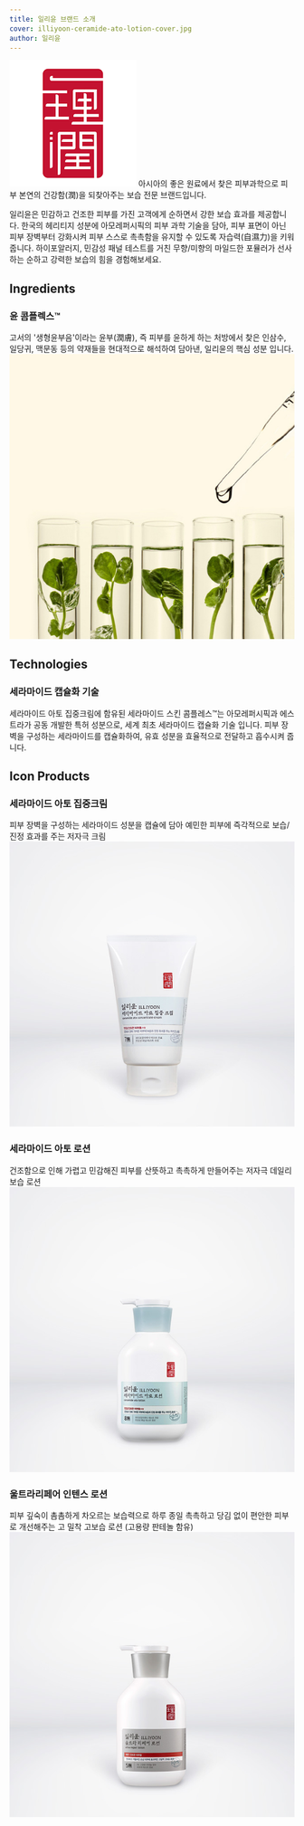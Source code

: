 ```yaml
---
title: 일리윤 브랜드 소개
cover: illiyoon-ceramide-ato-lotion-cover.jpg
author: 일리윤
---
```


![일리윤 로고](./logo.png)
아시아의 좋은 원료에서 찾은 피부과학으로 피부 본연의 건강함(潤)을 되찾아주는 보습 전문 브랜드입니다.

일리윤은 민감하고 건조한 피부를 가진 고객에게 순하면서 강한 보습 효과를 제공합니다. 한국의 헤리티지 성분에 아모레퍼시픽의 피부 과학 기술을 담아, 피부 표면이 아닌 피부 장벽부터 강화시켜 피부 스스로 촉촉함을 유지할 수 있도록 자습력(自濕力)을 키워줍니다. 하이포알러지, 민감성 패널 테스트를 거친 무향/미향의 마일드한 포뮬러가 선사하는 순하고 강력한 보습의 힘을 경험해보세요.


## Ingredients
### 윤 콤플렉스&trade;
고서의 '생형윤부음'이라는 윤부(潤膚), 즉 피부를 윤하게 하는 처방에서 찾은 인삼수, 일당귀, 맥문동 등의 약재들을 현대적으로 해석하여 담아낸, 일리윤의 핵심 성분 입니다.
![윤 콤플렉스](./yoon-complex.jpg)

## Technologies
### 세라마이드 캡슐화 기술
세라마이드 아토 집중크림에 함유된 세라마이드 스킨 콤플레스&trade;는 아모레퍼시픽과 에스트라가 공동 개발한 특허 성분으로, 세계 최초 세라마이드 캡슐화 기술 입니다.
피부 장벽을 구성하는 세라마이드를 캡슐화하여, 유효 성분을 효율적으로 전달하고 흡수시켜 줍니다.

## Icon Products
### 세라마이드 아토 집중크림
피부 장벽을 구성하는 세라마이드 성분을 캡슐에 담아 예민한 피부에 즉각적으로 보습/진정 효과를 주는 저자극 크림
![세라마이드 아토 집중크림](./ato-cream.jpg)

### 세라마이드 아토 로션
건조함으로 인해 가렵고 민감해진 피부를 산뜻하고 촉촉하게 만들어주는 저자극 데일리 보습 로션
![세라마이드 아토 로션](./ato-lotion.jpg)

### 울트라리페어 인텐스 로션
피부 깊숙이 촘촘하게 차오르는 보습력으로 하루 종일 촉촉하고 당김 없이 편안한 피부로 개선해주는 고 밀착 고보습 로션 (고용량 판테놀 함유)
![울트라리페어 인텐스 로션](./ultra-repair-lotion.jpg)
